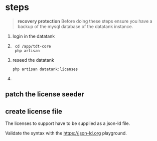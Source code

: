 # steps


> __recovery protection__
> Before doing these steps ensure you have a backup of the mysql database of the datatank instance.

1. login in the datatank
2. ```
    cd /app/tdt-core
    php artisan
   ```
3. reseed the datatank
   ```
   php artisan datatank:licenses
   ```
4. 


## patch the license seeder


## create license file
The licenses to support have to be supplied as a json-ld file.

Validate the syntax with the https://json-ld.org playground.

